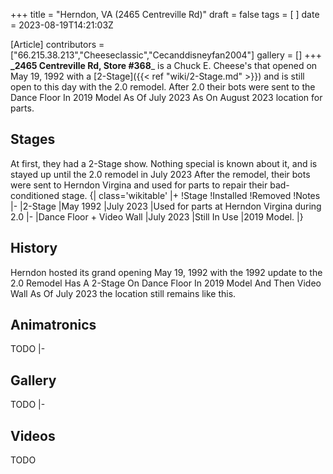+++
title = "Herndon, VA (2465 Centreville Rd)"
draft = false
tags = [ ]
date = 2023-08-19T14:21:03Z

[Article]
contributors = ["66.215.38.213","Cheeseclassic","Cecanddisneyfan2004"]
gallery = []
+++
**_2465 Centreville Rd, Store #368**_ is a Chuck E. Cheese's that opened on
May 19, 1992 with a [2-Stage]({{< ref "wiki/2-Stage.md" >}}) and is still open to this day with the 2.0 remodel.
After 2.0 their bots were sent to the Dance Floor In 2019 Model As Of July 2023 As On August 2023
location for parts.


## Stages ##
At first, they had a 2-Stage show. Nothing special is known about it, and is stayed up
until the 2.0 remodel in July 2023 After the remodel, their bots were sent to Herndon Virgina and
used for parts to repair their bad-conditioned stage.
{| class='wikitable'
|+
!Stage
!Installed
!Removed
!Notes
|-
|2-Stage
|May 1992
|July 2023
|Used for parts at Herndon Virgina during 2.0
|-
|Dance Floor + Video Wall
|July 2023
|Still In Use
|2019 Model.
|}


## History ##
Herndon hosted its grand opening May 19, 1992 with the 1992 update to the 2.0
Remodel Has A 2-Stage
On Dance Floor In 2019 Model And Then Video Wall As Of July 2023 the location still remains like this.


## Animatronics ##
TODO
|-
## Gallery ##
TODO
|-
## Videos ##
TODO